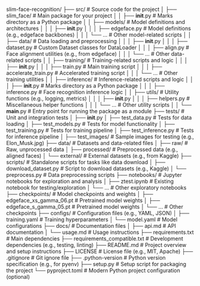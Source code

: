 slim-face-recognition/
├── src/                     # Source code for the project
│   ├── slim_face/           # Main package for your project
│   │   ├── __init__.py      # Marks directory as a Python package
│   │   ├── models/          # Model definitions and architectures
│   │   │   ├── __init__.py
│   │   │   ├── edgeface.py  # Model definitions (e.g., edgeface backbones)
│   │   │   └── ...          # Other model-related scripts
│   │   ├── data/            # Data loading and preprocessing
│   │   │   ├── __init__.py
│   │   │   ├── dataset.py   # Custom Dataset classes for DataLoader
│   │   │   ├── align.py     # Face alignment utilities (e.g., from edgeface)
│   │   │   └── ...          # Other data-related scripts
│   │   ├── training/        # Training-related scripts and logic
│   │   │   ├── __init__.py
│   │   │   ├── train.py     # Main training script
│   │   │   ├── accelerate_train.py  # Accelerated training script
│   │   │   └── ...          # Other training utilities
│   │   ├── inference/       # Inference-related scripts and logic
│   │   │   ├── __init__.py  # Marks directory as a Python package
│   │   │   ├── inference.py # Face recognition inference logic
│   │   ├── utils/           # Utility functions (e.g., logging, metrics)
│   │   │   ├── __init__.py
│   │   │   ├── helpers.py   # Miscellaneous helper functions
│   │   │   └── ...          # Other utility scripts
│   │   └── __main__.py      # Entry point for running the package as a module
├── tests/                   # Unit and integration tests
│   ├── __init__.py
│   ├── test_data.py         # Tests for data loading
│   ├── test_models.py       # Tests for model functionality
│   ├── test_training.py     # Tests for training pipeline
│   ├── test_inference.py    # Tests for inference pipeline
│   ├── test_images/         # Sample images for testing (e.g., Elon_Musk.jpg)
├── data/                    # Datasets and data-related files
│   ├── raw/                 # Raw, unprocessed data
│   ├── processed/           # Preprocessed data (e.g., aligned faces)
│   └── external/            # External datasets (e.g., from Kaggle)
├── scripts/                 # Standalone scripts for tasks like data download
│   ├── download_dataset.py  # Script to download datasets (e.g., Kaggle)
│   └── preprocess.py        # Data preprocessing scripts
├── notebooks/               # Jupyter notebooks for exploration and analysis
│   ├── ztest.ipynb          # Existing notebook for testing/exploration
│   └── ...                  # Other exploratory notebooks
├── checkpoints/             # Model checkpoints and weights
│   ├── edgeface_xs_gamma_06.pt  # Pretrained model weights
│   ├── edgeface_s_gamma_05.pt   # Pretrained model weights
│   └── ...                  # Other checkpoints
├── configs/                 # Configuration files (e.g., YAML, JSON)
│   ├── training.yaml        # Training hyperparameters
│   └── model.yaml           # Model configurations
├── docs/                    # Documentation files
│   ├── api.md               # API documentation
│   └── usage.md             # Usage instructions
├── requirements.txt         # Main dependencies
├── requirements_compatible.txt    # Development dependencies (e.g., testing, linting)
├── README.md               # Project overview and setup instructions
├── LICENSE                 # License file (e.g., MIT, Apache)
├── .gitignore              # Git ignore file
├── .python-version         # Python version specification (e.g., for pyenv)
├── setup.py                # Setup script for packaging the project
└── pyproject.toml          # Modern Python project configuration (optional)
